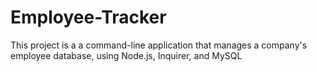 # Employee-Tracker
This project is a a command-line application that manages a company's employee database, using Node.js, Inquirer, and MySQL
